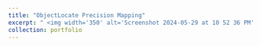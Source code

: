 ```yaml
---
title: "ObjectLocate Precision Mapping"
excerpt: " <img width='350' alt='Screenshot 2024-05-29 at 10 52 36 PM' src='https://github.com/MiladSoleymani/Milad-Soleymani/assets/78655282/4d4ef2b0-3221-400c-b534-1420ac98b9c3'> Designing an innovative solution for detecting the shape, angle, and location of objects on conveyor belts, aiding robotic systems in picking operations with enhanced precision and efficiency <br/> [RUTILEA](https://rutilea.com/en/rutilea/), Japan"
collection: portfolio
---
```

